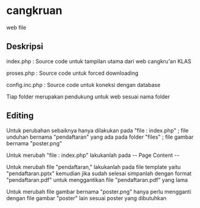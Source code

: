 # cangkruan
web file


## Deskripsi

index.php : Source code untuk tampilan utama dari web cangkru'an KLAS

proses.php : Source code untuk forced downloading

config.inc.php : Source code untuk koneksi dengan database

Tiap folder merupakan pendukung untuk web sesuai nama folder


## Editing

Untuk perubahan sebaiknya hanya dilakukan pada "file : index.php" ; file unduhan bernama "pendaftaran" yang ada pada folder "files" ; file gambar bernama "poster.png"

Untuk merubah "file : index.php" lakukanlah pada -- Page Content --

Untuk merubah file "pendaftaran," lakukanlah pada file template yaitu "pendaftaran.pptx" kemudian jika sudah selesai simpanlah dengan format "pendaftaran.pdf" untuk menggantikan file "pendaftaran.pdf" yang lama

Untuk merubah file gambar bernama "poster.png" hanya perlu mengganti dengan file gambar "poster" lain sesuai poster yang dibutuhkan
